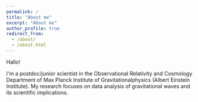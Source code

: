 ```yaml
---
permalink: /
title: "About me"
excerpt: "About me"
author_profile: true
redirect_from: 
  - /about/
  - /about.html
---
```


Hallo!

I'm a postdoc/junior scientist in the Observational Relativity and Cosmology Department of Max Planck Institute of Gravitationalphysics (Albert Einstein Institute). My research focuses on data analysis of gravitational waves and its scientific implications.


